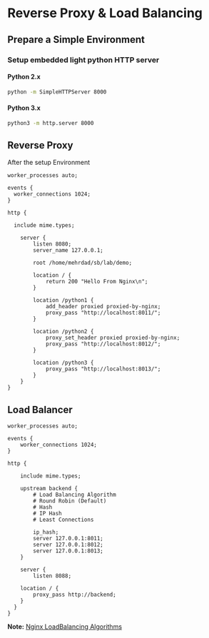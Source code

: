 # Reverse Proxy & Load Balancing

## Prepare a Simple Environment

### Setup embedded light python HTTP server

#### Python 2.x

```bash
python -m SimpleHTTPServer 8000
```

#### Python 3.x

```bash
python3 -m http.server 8000
```

## Reverse Proxy

After the setup Environment

```nginx
worker_processes auto;

events {
  worker_connections 1024;
}

http {

  include mime.types;

    server {
        listen 8080;
        server_name 127.0.0.1;

        root /home/mehrdad/sb/lab/demo;

        location / {
            return 200 "Hello From Nginx\n";
        }

        location /python1 {
            add_header proxied proxied-by-nginx;
            proxy_pass "http://localhost:8011/";
        }

        location /python2 {
            proxy_set_header proxied proxied-by-nginx;
            proxy_pass "http://localhost:8012/";
        }

        location /python3 {
            proxy_pass "http://localhost:8013/";
        }
    }
}
```

## Load Balancer

```nginx
worker_processes auto;

events {
    worker_connections 1024;
}

http {

    include mime.types;

    upstream backend {
        # Load Balancing Algorithm
        # Round Robin (Default)
        # Hash
        # IP Hash
        # Least Connections

        ip_hash;
        server 127.0.0.1:8011;
        server 127.0.0.1:8012;
        server 127.0.0.1:8013;
    }

    server {
        listen 8088;

    location / {
        proxy_pass http://backend;
    }
  }
}
```

**Note:** [Nginx LoadBalancing Algorithms][NginxLoadBalancingAlgorithms]

[NginxLoadBalancingAlgorithms]: https://www.nginx.com/blog/choosing-nginx-plus-load-balancing-techniques/
